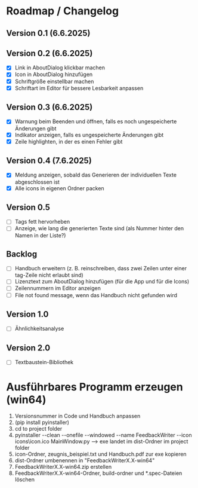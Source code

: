 Roadmap / Changelog
===================

Version 0.1 (6.6.2025)
----------------------

Version 0.2 (6.6.2025)
----------------------

- [x] Link in AboutDialog klickbar machen
- [x] Icon in AboutDialog hinzufügen
- [x] Schriftgröße einstellbar machen
- [x] Schriftart im Editor für bessere Lesbarkeit anpassen

Version 0.3 (6.6.2025)
-----------------------

- [x] Warnung beim Beenden und öffnen, falls es noch ungespeicherte Änderungen gibt
- [x] Indikator anzeigen, falls es ungespeicherte Änderungen gibt
- [x] Zeile highlighten, in der es einen Fehler gibt

Version 0.4 (7.6.2025)
----------------------

- [x] Meldung anzeigen, sobald das Generieren der individuellen Texte abgeschlossen ist
- [x] Alle icons in eigenen Ordner packen

Version 0.5
-----------

- [ ] Tags fett hervorheben
- [ ] Anzeige, wie lang die generierten Texte sind (als Nummer hinter den Namen in der Liste?)

Backlog
-------

- [ ] Handbuch erweitern (z. B. reinschreiben, dass zwei Zeilen unter einer tag-Zeile nicht erlaubt sind)
- [ ] Lizenztext zum AboutDialog hinzufügen (für die App und für die Icons)
- [ ] Zeilennummern im Editor anzeigen
- [ ] File not found message, wenn das Handbuch nicht gefunden wird

Version 1.0
-----------

- [ ] Ähnlichkeitsanalyse

Version 2.0
-----------

- [ ] Textbaustein-Bibliothek

Ausführbares Programm erzeugen (win64)
======================================

1) Versionsnummer in Code und Handbuch anpassen
2) (pip install pyinstaller)
3) cd to project folder
4) pyinstaller --clean --onefile --windowed --name FeedbackWriter --icon icons\icon.ico MainWindow.py --> exe landet im dist-Ordner im project folder
5) icon-Ordner, zeugnis_beispiel.txt und Handbuch.pdf zur exe kopieren
6) dist-Ordner umbenennen in "FeedbackWriterX.X-win64"
7) FeedbackWriterX.X-win64.zip erstellen
8) FeedbackWriterX.X-win64-Ordner, build-ordner und *.spec-Dateien löschen